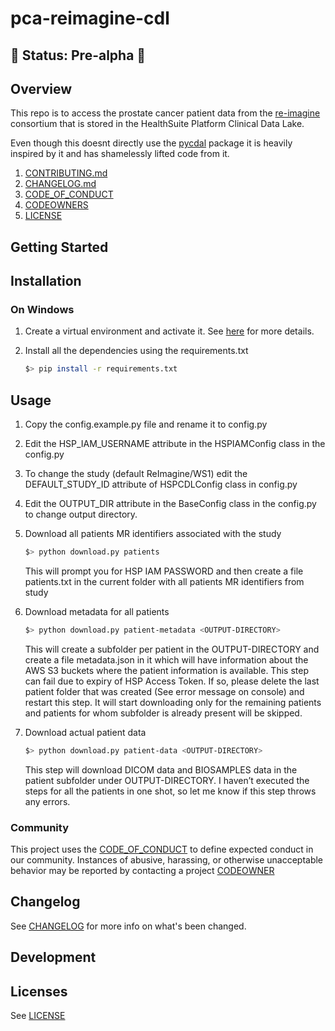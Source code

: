 # pca-reimagine-cdl

## 🚨 Status: Pre-alpha 🚨

## Overview

This repo is to access the prostate cancer patient data from the 
[re-imagine](https://www.reimagine-pca.org/) consortium that is stored in the
HealthSuite Platform Clinical Data Lake.

Even though this doesnt directly use the [pycdal](https://github.com/philips-internal/pycdal) package 
it is heavily inspired by it and has shamelessly lifted code from it.

1. [CONTRIBUTING.md](./CONTRIBUTING.md)
2. [CHANGELOG.md](./CHANGELOG.md)
3. [CODE_OF_CONDUCT](./CODE_OF_CONDUCT.md)
4. [CODEOWNERS](./CODEOWNERS)
5. [LICENSE](./LICENSE)

## Getting Started

## Installation

### On Windows

1.	Create a virtual environment and activate it. See [here](https://medium.com/co-learning-lounge/create-virtual-environment-python-windows-2021-d947c3a3ca78) for more details.
2.	Install all the dependencies using the requirements.txt

    ```bash
    $> pip install -r requirements.txt
    ```

## Usage

1.	Copy the config.example.py file and rename it to config.py
2.	Edit the HSP_IAM_USERNAME attribute in the HSPIAMConfig class in the config.py
3.	To change the study (default ReImagine/WS1) edit the DEFAULT_STUDY_ID attribute of HSPCDLConfig class in config.py
4.  Edit the OUTPUT_DIR attribute in the BaseConfig class in the config.py to change output directory.
5.	Download all patients MR identifiers associated with the study

    ```bash
    $> python download.py patients
    ```
    
    This will prompt you for HSP IAM PASSWORD and then create a file patients.txt in the current folder with all patients MR identifiers from study
6.	Download metadata for all patients

    ```bash
    $> python download.py patient-metadata <OUTPUT-DIRECTORY>
    ```

    This will create a subfolder per patient in the OUTPUT-DIRECTORY and create a file metadata.json in it which will have information about the AWS S3 buckets where the patient information is available.
    This step can fail due to expiry of HSP Access Token. If so, please delete the last patient folder that was created (See error message on console) and restart this step. It will start downloading only for the remaining patients and patients for whom subfolder is already present will be skipped.

7.	Download actual patient data

    ```bash
    $> python download.py patient-data <OUTPUT-DIRECTORY>
    ```

    This step will download DICOM data and BIOSAMPLES data in the patient subfolder under OUTPUT-DIRECTORY. I haven’t executed the steps for all the patients in one shot, so let me know if this step throws any errors.

### Community

This project uses the [CODE_OF_CONDUCT](./CODE_OF_CONDUCT.md) to define expected conduct in our community. Instances of abusive, harassing, or otherwise unacceptable behavior may be reported by contacting a project [CODEOWNER](./CODEOWNERS)

## Changelog

See [CHANGELOG](./CHANGELOG.md) for more info on what's been changed.

## Development

## Licenses

See [LICENSE](./LICENSE)

